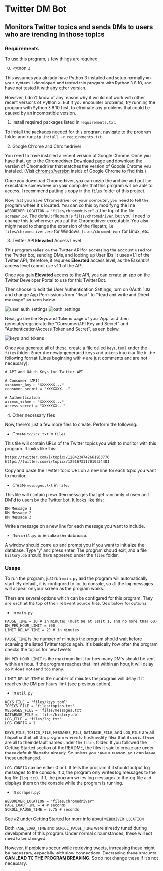 # Twitter DM Bot

## Monitors Twitter topics and sends DMs to users who are trending in those topics

### Requirements

To use this program, a few things are required:

0. Python 3

This assumes you already have Python 3 installed and setup normally on your system.  I developed and tested this program with Python 3.8.10, and have not tested it with any other version.

However, I don't know of any reason why it would not work with other recent versions of Python 3.  But if you encounter problems, try running the program with Python 3.8.10 first, to eliminate any problems that could be caused by an incompatible version.

1. Install required packages listed in `requirements.txt`.

To install the packages needed for this program, navigate to the program folder and run `pip install -r requirements.txt`

2. Google Chrome and Chromedriver

You need to have installed a recent version of Google Chrome.  Once you have that, go to the [Chromedriver Download page](https://chromedriver.chromium.org/downloads) and download the version of Chromedriver that matches the version of Google Chrome you installed.  (Visit [chrome://version](chrome://version) inside of Google Chrome to find this.)

Once you download Chromedriver, you can unzip the archive and put the executable somewhere on your computer that this program will be able to access.  I recommend putting a copy in the `files` folder of this project.

Now that you have Chromedriver on your computer, you need to tell the program where it's located.  You can do this by modifying the line `WEBDRIVER_LOCATION = "files/chromedriver"` at the top of the file `scraper.py`.  The default filepath is `files/chromedriver`, but you'll need to change this to wherever you put the Chromedriver executable.  You also might need to change the extension of the filepath; i.e. `files/chromedriver.exe` for Windows, `files/chromedriver` for Linux, etc.

3. Twitter API **Elevated** Access Level

This program relies on the Twitter API for accessing the account used for the Twitter bot, sending DMs, and looking up User IDs.  It uses v1.1 of the Twitter API; therefore, it requries **Elevated** access level, as the *Essential* access level cannot use v1.1 of the API.

Once you gain **Elevated** access to the API, you can create an app on the Twitter Developer Portal to use for this Twitter Bot.

Then choose to edit the User Authentication Settings; turn on OAuth 1.0a and change App Permissions from "Read" to "Read and write and Direct message" as seen below.

![user_auth_settings](images/user_auth_settings.png)
![oath_settings](images/oath_settings.png)

Next, go the the Keys and Tokens page of your App, and then generate/regenerate the "Consumer/API Key and Secret" and "Authentication/Access Token and Secret", as een below.

![keys_and_tokens](images/keys_and_tokens.png)

Once you generate all of these, create a file called `keys.toml` under the `files` folder.  Enter the newly-generated keys and tokens into that file in the following format (Lines beginning with `#` are just comments and are not necessary):


```
# API and OAuth Keys for Twitter API

# Consumer (API)
consumer_key = "XXXXXXX..."
consumer_secret = "XXXXXXX..."

# Authentication
access_token = "XXXXXXX..."
access_secret = "XXXXXXX..."

```

4. Other necessary files

Now, there's just a few more files to create.  Perform the following:

- Create `topics.txt` in `files`

This file will contain URLs of the Twitter topics you wish to monitor with this program.  It looks like this:

```
https://twitter.com/i/topics/1284234742661963776
https://twitter.com/i/topics/1291673117010534401
```

Copy and paste the Twitter topic URL on a new line for each topic you want to monitor.

- Create `messages.txt` in `files`

This file will contain prewritten messages that get randomly chosen and DM'd to users by the Twitter bot.  It looks like this:

```
DM Message 1
DM Message 2
DM Message 3
```

Write a message on a new line for each message you want to include.

- Run `util.py` to initialize the database.

A window should come up and prompt you if you want to initialize the database.  Type 'y' and press enter.  The program should exit, and a file `history.db` should have appeared under the `files` folder.


### Usage

To run the program, just run `main.py` and the program will automatically start.  By default, it is configured to log to console, so all the log messages will appear on your screen as the program works.

There are several options which can be configured for this program. They are each at the top of their relevant source files.  See below for options.

- In `main.py`:

```
PAUSE_TIME = 10 # in minutes (must be at least 1, and no more than 60)
DM_PER_HOUR_LIMIT = 500
LIMIT_DELAY_TIME = 20 # in minutes
```

`PAUSE_TIME` is the number of minutes the program should wait before scanning the listed Twitter topics again.  It's basically how often the program checks the topics for new tweets.

`DM_PER_HOUR_LIMIT` is the maximum limit for how many DM's should be sent within an hour.  If the program reaches that limit within an hour, it will delay so it does not send too many.

`LIMIT_DELAY_TIME` is the number of minutes the program will delay if it reaches the DM per hours limit (see previous option).

- In `util.py`:

```
KEYS_FILE = 'files/keys.toml'
TOPICS_FILE = 'files/topics.txt'
MESSAGES_FILE = 'files/messages.txt'
DATABASE_FILE = 'files/history.db'
LOG_FILE = 'files/log.txt'
LOG_CONFIG = 1
```

`KEYS_FILE`, `TOPICS_FILE`, `MESSAGES_FILE`, `DATABASE_FILE`, and `LOG_FILE` are all filepaths that tell the program where to find/modify files that it uses.  These are all to their default names under the `files` folder.  If you followed the Getting Started section of the README, the files it said to create are under these default filepaths already.  So unless you have a reason, you can leave these unchanged.

`LOG_CONFIG` can be either 0 or 1.  It tells the program if it should output log messages to the console.  If 0, the program only writes log messages to the log file (`log.txt`).  If 1, the program writes log messages to the log file and displays them on the console while the program is running.

- In `scraper.py`:

```
WEBDRIVER_LOCATION = "files/chromedriver"
PAGE_LOAD_TIME = 4 # seconds
SCROLL_PAUSE_TIME = 0.75 # seconds
```

See #2 under Getting Started for more info about `WEBDRIVER_LOCATION`

Both `PAGE_LOAD_TIME` and `SCROLL_PAUSE_TIME` were already tuned during development of this program.  Under normal circumstances, these will not need to be changed.

However, if problems occur while retrieving tweets, increasing these might be necessary, especially with slow connections.  Decreasing these amounts **CAN LEAD TO THE PROGRAM BREAKING**.  So do not change these if it's not necessary.